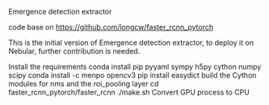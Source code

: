 Emergence detection extractor

code base on https://github.com/longcw/faster_rcnn_pytorch

This is the initial version of Emergence detection extractor, to deploy it on Nebular, further contribution is needed.

Install the requirements
conda install pip pyyaml sympy h5py cython numpy scipy
conda install -c menpo opencv3
pip install easydict
build the Cython modules for nms and the roi_pooling layer
cd faster_rcnn_pytorch/faster_rcnn
./make.sh
Convert GPU process to CPU
